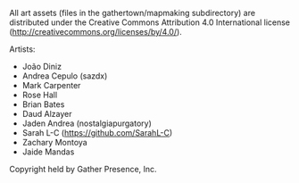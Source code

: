 All art assets (files in the gathertown/mapmaking subdirectory) are distributed under the Creative Commons Attribution 4.0 International license (http://creativecommons.org/licenses/by/4.0/). 

Artists:
 - João Diniz
 - Andrea Cepulo (sazdx)
 - Mark Carpenter
 - Rose Hall
 - Brian Bates
 - Daud Alzayer
 - Jaden Andrea (nostalgiapurgatory)
 - Sarah L-C (https://github.com/SarahL-C)
 - Zachary Montoya
 - Jaide Mandas

Copyright held by Gather Presence, Inc.
